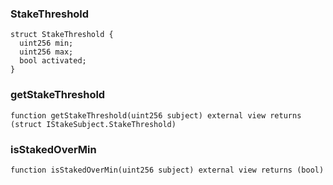 


### StakeThreshold

```solidity
struct StakeThreshold {
  uint256 min;
  uint256 max;
  bool activated;
}
```

### getStakeThreshold

```solidity
function getStakeThreshold(uint256 subject) external view returns (struct IStakeSubject.StakeThreshold)
```

### isStakedOverMin

```solidity
function isStakedOverMin(uint256 subject) external view returns (bool)
```

